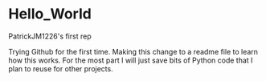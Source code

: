 # Hello_World
PatrickJM1226's first rep

Trying Github for the first time.
Making this change to a readme file to learn how this works.
For the most part I will just save bits of Python code that I plan to reuse for other projects.
